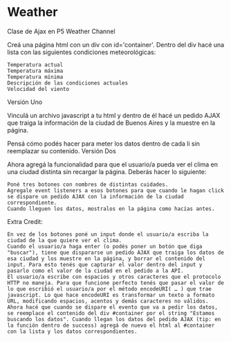 # Weather
Clase de Ajax en P5
Weather Channel

Creá una página html con un div con id='container'. Dentro del div hacé una lista con las siguientes condiciones meteorológicas:

    Temperatura actual
    Temperatura máxima
    Temperatura mínima
    Descripción de las condiciones actuales
    Velocidad del viento

Versión Uno

Vinculá un archivo javascript a tu html y dentro de él hacé un pedido AJAX que traiga la información de la ciudad de Buenos Aires y la muestre en la página.

Pensá cómo podés hacer para meter los datos dentro de cada li sin reemplazar su contenido.
Versión Dos

Ahora agregá la funcionalidad para que el usuario/a pueda ver el clima en una ciudad distinta sin recargar la página. Deberás hacer lo siguiente:

    Poné tres botones con nombres de distintas cuidades.
    Agregale event listeners a esos botones para que cuando le hagan click se dispare un pedido AJAX con la información de la ciudad correspondiente.
    Cuando lleguen los datos, mostralos en la página como hacías antes.

Extra Credit:

    En vez de los botones poné un input donde el usuario/a escriba la ciudad de la que quiere ver el clima.
    Cuando el usuario/a haga enter (o podés poner un botón que diga "buscar"), tiene que dispararse un pedido AJAX que traiga los datos de esa ciudad y los muestre en la página, y borrar el contenido del input. Para esto tenés que capturar el valor dentro del input y pasarlo como el valor de la ciudad en el pedido a la API.
    El usuario/a escribe con espacios y otros caracteres que el protocolo HTTP no maneja. Para que funcione perfecto tenés que pasar el valor de lo que escribió el usuario/a por el método encodeURI( … ) que trae javascript. Lo que hace encodeURI es transformar un texto a formato URL, modificando espacios, acentos y demás caracteres no válidos.
    Ahora hacé que cuando se dispare el evento que va a pedir los datos, se reemplace el contenido del div #container por el string "Estamos buscando los datos". Cuando llegan los datos del pedido AJAX (tip: en la función dentro de success) agregá de nuevo el html al #container con la lista y los datos correspondientes.
